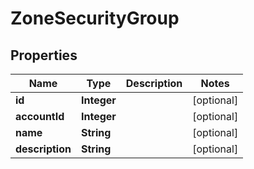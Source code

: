 

# ZoneSecurityGroup

## Properties

Name | Type | Description | Notes
------------ | ------------- | ------------- | -------------
**id** | **Integer** |  |  [optional]
**accountId** | **Integer** |  |  [optional]
**name** | **String** |  |  [optional]
**description** | **String** |  |  [optional]



